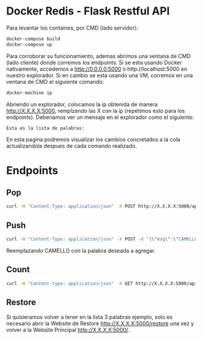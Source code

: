 # Docker Redis - Flask Restful API

Para levantar los containes, por CMD (lado servidor):

```sh
docker-compose build
docker-compose up
```

Para corroborar su funcionamiento, ademas abrimos una ventana de CMD (lado cliente) donde corremos los endpoints.
Si se esta usando Docker nativamente, accedemos a http://0.0.0.0:5000 o http://localhost:5000 en nuestro explorador.
Si en cambio se esta usando una VM, corremos en una ventana de CMD el siguiente comando:
```sh
docker-machine ip
```
Abriendo un explorador, colocamos la ip obtenida de manera http://X.X.X.X:5000, remplzando las X con la ip (repetimos esto para los endpoints).
Deberiamos ver un mensaje en el explorador como el siguiente:
```sh
Esta es la lista de palabras:
```
En esta pagina podremos visualizar los cambios concretados a la cola actualizandola despues de cada comando realizado.

# Endpoints

## Pop
```sh
curl -H "Content-Type: application/json" -X POST http://X.X.X.X:5000/api/queue/pop
```

## Push
```sh
curl -H "Content-Type: application/json" -X POST -d "{\"msg\":\"CAMELLO\"}" http://X.X.X.X:5000/api/queue/push
```
Reemplazando CAMELLO con la palabra deseada a agregar.

## Count

```sh
curl -H "Content-type: application/json" -X GET http://X.X.X.X:5000/api/queue/count
```

## Restore

Si quisieramos volver a tener en la lista 3 palabras ejemplo, solo es necesario abrir la Website de Restore http://X.X.X.X:5000/restore una vez y volver a la Website Principal http://X.X.X.X:5000/.
